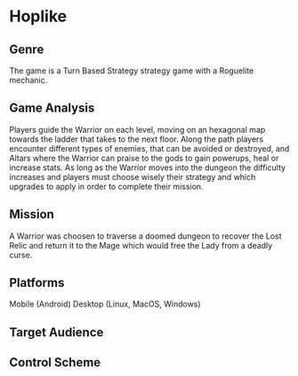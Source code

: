 # Hoplike

## Genre

The game is a Turn Based Strategy strategy game with a Roguelite mechanic.

## Game Analysis

Players guide the Warrior on each level, moving on an hexagonal map towards the ladder that takes to the next floor. Along the path players encounter different types of enemies, that can be avoided or destroyed, and Altars where the Warrior can praise to the gods to gain powerups, heal or increase stats.
As long as the Warrior moves into the dungeon the difficulty increases and players must choose wisely their strategy and which upgrades to apply in order to complete their mission.

## Mission

A Warrior was choosen to traverse a doomed dungeon to recover the Lost Relic and return it to the Mage which would free the Lady from a deadly curse.

## Platforms

Mobile (Android)
Desktop (Linux, MacOS, Windows)

## Target Audience


## Control Scheme


